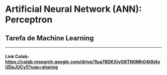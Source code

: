 # Artificial Neural Network (ANN): Perceptron
## Tarefa de Machine Learning

---

#### Link Colab: https://colab.research.google.com/drive/1lua78DKXivG8TN0MhO4t9j4xUDpJUCy5?usp=sharing
